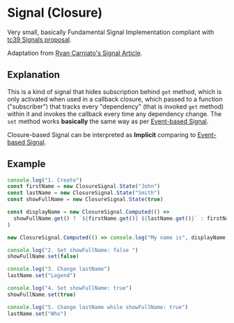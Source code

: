 # Signal (Closure)
Very small, basically Fundamental Signal Implementation compliant with [tc39 Signals proposal](https://github.com/tc39/proposal-signals).

Adaptation from [Ryan Carniato's Signal Article](https://dev.to/ryansolid/building-a-reactive-library-from-scratch-1i0p).

## Explanation

This is a kind of signal that hides subscription behind `get` method, which is only activated when used in a callback closure, which passed to a function ("subscriber") that tracks every "dependency" (that is invoked `get` method) within it and invokes the callback every time any dependency change. The `set` method works **basically** the same way as per [Event-based Signal](https://github.com/FrameMuse/event-signal).

Closure-based Signal can be interpreted as **Implicit** comparing to [Event-based Signal](https://github.com/FrameMuse/event-signal).

## Example

```ts
console.log("1. Create")
const firstName = new ClosureSignal.State("John")
const lastName = new ClosureSignal.State("Smith")
const showFullName = new ClosureSignal.State(true)

const displayName = new ClosureSignal.Computed(() =>
  showFullName.get() ? `${firstName.get()} ${lastName.get()}` : firstName.get()
)

new ClosureSignal.Computed(() => console.log("My name is", displayName.get()))

console.log("2. Set showFullName: false ")
showFullName.set(false)

console.log("3. Change lastName")
lastName.set("Legend")

console.log("4. Set showFullName: true")
showFullName.set(true)

console.log("5. Change lastName while showFullName: true")
lastName.set("Who")
```
